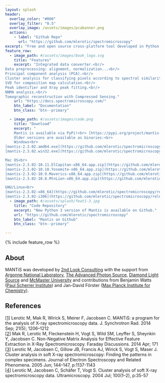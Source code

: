 ```yaml
---
layout: splash
header:
  overlay_color: "#000"
  overlay_filter: "0.5"
  overlay_image: /assets/images/pcabanner.png
  actions:
    - label: "Github Repo"
      url: "https://github.com/mlerotic/spectromicroscopy"
excerpt: "Free and open source cross-platform tool developed in Python for spectromicroscopy data analysis."
feature_row:
  - image_path: #/assets/images/book_logo.svg
    title: "Features"
    excerpt: "Integrated data converter.<br/>
Data preprocessing: alignment, normalization...<br/>
Principal component analysis (PCA).<br/>
Cluster analysis for classifying pixels according to spectral similarity.<br/>
SVD for composition map calculation.<br/>
Peak identifier and Xray peak fitting.<br/>
NNMA analysis.<br/>
Tomographic reconstruction with Compressed Sensing."
    url: "https://docs.spectromicroscopy.com/"
    btn_label: "Documentation"
    btn_class: "btn--primary"

  - image_path: #/assets/images/code.png
    title: "Download"
    excerpt: "
	Mantis is available via PyPi!<br> [https://pypi.org/project/mantis-xray/](https://pypi.org/project/mantis-xray/)<br><br>
	Older versions are available as binaries:<br>
	Windows<br>
[mantis-2.3.02.amd64.exe](https://github.com/mlerotic/spectromicroscopy/releases/download/2.3.02/mantis-2.3.02.amd64.exe)<br>
[mantis-2.3.02.win32.exe](https://github.com/mlerotic/spectromicroscopy/releases/download/2.3.02/mantis-2.3.02.win32.exe)<br>

Mac OS<br>
[mantis-2.3.02-10.11.ElCapitan-x86_64.app.zip](https://github.com/mlerotic/spectromicroscopy/releases/download/2.3.02/mantis-2.3.02-10.11.ElCapitan-x86_64.app.zip)<br>
[mantis-2.3.02-10.10.Yosemite-x86_64.app.zip](https://github.com/mlerotic/spectromicroscopy/releases/download/2.3.02/mantis-2.3.02-10.10.Yosemite-x86_64.app.zip)<br>
[mantis-2.3.02-10.9.Maverics-x86_64.app.zip](https://github.com/mlerotic/spectromicroscopy/releases/download/2.3.02/mantis-2.3.02-10.9.Maverics-x86_64.app.zip)<br>
[mantis-2.3.02-10.8.MtnLion-x86_64.app.zip](https://github.com/mlerotic/spectromicroscopy/releases/download/2.3.02/mantis-2.3.02-10.8.MntLion-x86_64.app.zip)<br>

GNU/Linux<br>
[mantis-2.3.02-x86_64](https://github.com/mlerotic/spectromicroscopy/releases/download/2.3.02/mantis-2.3.02.x86_64)<br>
[mantis-2.3.02-i386](https://github.com/mlerotic/spectromicroscopy/releases/download/2.3.02/mantis-2.3.02-i386)"
  - image_path: #/assets/splash/feat1-3.jpg
    title: "Code Repository"
    excerpt: "New Python 3 version of Mantis is available on Github."
    url: "https://github.com/mlerotic/spectromicroscopy"
    btn_label: "Mantis on Github"
    btn_class: "btn--primary"

---
```

{% include feature_row %}

## About
MANTiS was developed by [2nd Look Consulting](http://2ndlookconsulting.com/) with the support from [Argonne National Laboratory](https://www.anl.gov/), [The Advanced Photon Source](https://www.aps.anl.gov/), [Diamond Light Source](https://www.diamond.ac.uk/Instruments/Imaging-and-Microscopy/I08/Software-for-data-analysis/) and [McMaster University](https://www.mcmaster.ca/) and contributions from Benjamin Watts \([Paul Scherrer Institute](https://www.psi.ch/en)\) and Jan-David Förster \([Max Planck Institute for Chemistry](https://www.mpic.de/person/50054/4673246)\).


## References

[\[1\]](http://dx.doi.org/10.1107/S1600577514013964) Lerotic M, Mak R, Wirick S, Meirer F, Jacobsen C. MANTiS: a program for the analysis of X-ray spectromicroscopy data. J. Synchrotron Rad. 2014 Sep; 21(5); 1206–1212<br/>
[\[2\]](http://doi.org/10.1039/C4FD00023D) Mak R, Lerotic M, Fleckenstein H, Vogt S, Wild SM, Leyffer S, Sheynkin Y, Jacobsen C. Non-Negative Matrix Analysis for Effective Feature Extraction in X-Ray Spectromicroscopy. Faraday Discussions. 2014 Apr; 171<br/>
[\[3\]](http://dx.doi.org/10.1016/j.elspec.2005.01.158) Lerotic M, Jacobsen C, Gillow JB, Francis AJ, Wirick S, Vogt S, Maser J. Cluster analysis in soft X-ray spectromicroscopy: Finding the patterns in complex specimens. Journal of Electron Spectroscopy and Related Phenomena. 2005 Jun; 144–147, p:1137-1143<br/>
[\[4\]](http://doi.org/10.1016/j.ultramic.2004.01.008) Lerotic M, Jacobsen C, Schäfer T, Vogt S. Cluster analysis of soft X-ray spectromicroscopy data. Ultramicroscopy. 2004 Jul; 100(1–2), p:35-57